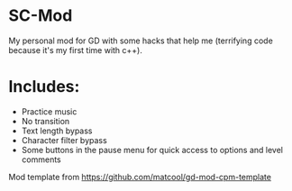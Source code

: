 # SC-Mod
My personal mod for GD with some hacks that help me (terrifying code because it's my first time with c++).

# Includes:
- Practice music
- No transition
- Text length bypass
- Character filter bypass
- Some buttons in the pause menu for quick access to options and level comments

Mod template from https://github.com/matcool/gd-mod-cpm-template
